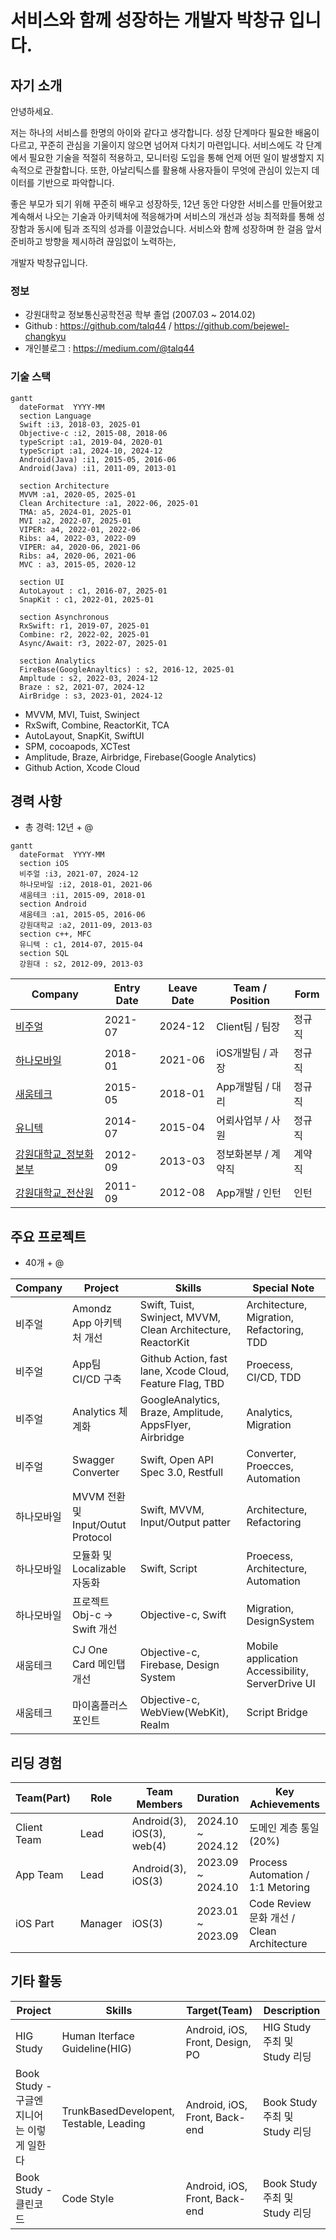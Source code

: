 # 서비스와 함께 성장하는 개발자 박창규 입니다.

## 자기 소개

안녕하세요.

저는 하나의 서비스를 한명의 아이와 같다고 생각합니다. 성장 단계마다 필요한 배움이 다르고, 꾸준히 관심을 기울이지 않으면 넘어져 다치기 마련입니다.
서비스에도 각 단계에서 필요한 기술을 적절히 적용하고, 모니터링 도입을 통해 언제 어떤 일이 발생할지 지속적으로 관찰합니다. 또한, 아날리틱스를 활용해 사용자들이 무엇에 관심이 있는지 데이터를 기반으로 파악합니다.

좋은 부모가 되기 위해 꾸준히 배우고 성장하듯,
12년 동안 다양한 서비스를 만들어왔고 계속해서 나오는 기술과 아키텍처에 적응해가며 서비스의 개선과 성능 최적화를 통해 성장함과 동시에 팀과 조직의 성과를 이끌었습니다.
서비스와 함께 성장하며 한 걸음 앞서 준비하고 방향을 제시하려 끊임없이 노력하는, 

개발자 박창규입니다.

### 정보
- 강원대학교 정보통신공학전공 학부 졸업 (2007.03 ~ 2014.02)
- Github : https://github.com/talq44 / https://github.com/bejewel-changkyu
- 개인블로그 : https://medium.com/@talq44


### 기술 스택

``` mermaid
gantt
  dateFormat  YYYY-MM
  section Language
  Swift :i3, 2018-03, 2025-01
  Objective-c :i2, 2015-08, 2018-06
  typeScript :a1, 2019-04, 2020-01
  typeScript :a1, 2024-10, 2024-12
  Android(Java) :i1, 2015-05, 2016-06
  Android(Java) :i1, 2011-09, 2013-01

  section Architecture
  MVVM :a1, 2020-05, 2025-01
  Clean Architecture :a1, 2022-06, 2025-01
  TMA: a5, 2024-01, 2025-01
  MVI :a2, 2022-07, 2025-01
  VIPER: a4, 2022-01, 2022-06
  Ribs: a4, 2022-03, 2022-09
  VIPER: a4, 2020-06, 2021-06
  Ribs: a4, 2020-06, 2021-06
  MVC : a3, 2015-05, 2020-12

  section UI
  AutoLayout : c1, 2016-07, 2025-01
  SnapKit : c1, 2022-01, 2025-01

  section Asynchronous
  RxSwift: r1, 2019-07, 2025-01
  Combine: r2, 2022-02, 2025-01
  Async/Await: r3, 2022-07, 2025-01

  section Analytics
  FireBase(GoogleAnayltics) : s2, 2016-12, 2025-01
  Ampltude : s2, 2022-03, 2024-12
  Braze : s2, 2021-07, 2024-12
  AirBridge : s3, 2023-01, 2024-12
```

- MVVM, MVI, Tuist, Swinject
- RxSwift, Combine, ReactorKit, TCA
- AutoLayout, SnapKit, SwiftUI
- SPM, cocoapods, XCTest
- Amplitude, Braze, Airbridge, Firebase(Google Analytics)
- Github Action, Xcode Cloud
 
## 경력 사항
- 총 경력: 12년 + @

``` mermaid
gantt
  dateFormat  YYYY-MM
  section iOS
  비주얼 :i3, 2021-07, 2024-12
  하나모바일 :i2, 2018-01, 2021-06
  새움테크 :i1, 2015-09, 2018-01
  section Android
  새움테크 :a1, 2015-05, 2016-06
  강원대학교 :a2, 2011-09, 2013-03
  section c++, MFC
  유니텍 : c1, 2014-07, 2015-04
  section SQL
  강원대 : s2, 2012-09, 2013-03
```

Company | Entry Date | Leave Date | Team / Position | Form
--------|------------|------------|----------|----------------
[비주얼](https://github.com/samchon/resume/blob/master/STORY.md#41-smartcareworks](https://github.com/talq44/resume_portfolio/blob/main/PORTFOLIO.md#%EB%B9%84%EC%A3%BC%EC%96%BC-2107--2412)) | 2021-07    | 2024-12    | Client팀 / 팀장  | 정규직
[하나모바일](https://github.com/samchon/resume/blob/master/STORY.md#42-unitech](https://github.com/talq44/resume_portfolio/blob/main/PORTFOLIO.md#%ED%95%98%EB%82%98%EB%AA%A8%EB%B0%94%EC%9D%BC-1801--2106))     | 2018-01    | 2021-06    | iOS개발팀 / 과장 | 정규직
[새움테크](https://github.com/samchon/resume/blob/master/STORY.md#43-hiswill](https://github.com/talq44/resume_portfolio/blob/main/PORTFOLIO.md#%EC%83%88%EC%9B%80%ED%85%8C%ED%81%AC-1505--1801))     | 2015-05    | 2018-01    | App개발팀 / 대리 | 정규직
[유니텍](https://github.com/samchon/resume/blob/master/STORY.md#42-unitech](https://github.com/talq44/resume_portfolio/blob/main/PORTFOLIO.md#%EC%9C%A0%EB%8B%88%ED%85%8D-1407--1504))             | 2014-07    | 2015-04    | 어뢰사업부 / 사원 | 정규직
[강원대학교_정보화본부](https://github.com/talq44/resume_portfolio/blob/main/PORTFOLIO.md#%EA%B0%95%EC%9B%90%EB%8C%80%ED%95%99%EA%B5%90-%EC%A0%84%EC%82%B0%EC%9B%90-1107--1302)             | 2012-09    | 2013-03    | 정보화본부 / 계약직 | 계약직
[강원대학교_전산원](https://github.com/talq44/resume_portfolio/blob/main/PORTFOLIO.md#%EA%B0%95%EC%9B%90%EB%8C%80%ED%95%99%EA%B5%90-%EC%A0%84%EC%82%B0%EC%9B%90-1107--1302) | 2011-09 | 2012-08 | App개발 / 인턴 | 인턴

## 주요 프로젝트
- 40개 + @

Company        | Project                | Skills              | Special Note
---------------|------------------------|---------------------|---------------------
비주얼 | Amondz App 아키텍처 개선              | Swift, Tuist, Swinject, MVVM, Clean Architecture, ReactorKit  | Architecture, Migration, Refactoring, TDD
비주얼 | App팀 CI/CD 구축                     | Github Action, fast lane, Xcode Cloud, Feature Flag, TBD      | Proecess, CI/CD, TDD
비주얼 | Analytics 체계화                     | GoogleAnalytics, Braze, Amplitude, AppsFlyer, Airbridge       | Analytics, Migration
비주얼 | Swagger Converter                  | Swift, Open API Spec 3.0, Restfull                            | Converter, Proecces, Automation
하나모바일 | MVVM 전환 및 Input/Outut Protocol | Swift, MVVM, Input/Output patter                              | Architecture, Refactoring
하나모바일 | 모듈화 및 Localizable 자동화        | Swift, Script                                                 | Proecess, Architecture, Automation
하나모바일 | 프로젝트 Obj-c -> Swift 개선       | Objective-c, Swift                                            | Migration, DesignSystem
새움테크 | CJ One Card 메인탭 개선             | Objective-c, Firebase, Design System                          | Mobile application Accessibility, ServerDrive UI
새움테크 | 마이홈플러스포인트                    | Objective-c, WebView(WebKit), Realm                             | Script Bridge


## 리딩 경험
Team(Part) | Role        | Team Members              | Duration            | Key Achievements
-----------|------------|----------------------------|---------------------|---------------------
Client Team| Lead       | Android(3), iOS(3), web(4) | 2024.10 ~ 2024.12 | 도메인 계층 통일(20%)
App Team | Lead        | Android(3), iOS(3)          | 2023.09 ~ 2024.10 | Process Automation / 1:1 Metoring
iOS Part | Manager     | iOS(3)                      | 2023.01 ~ 2023.09 | Code Review 문화 개선 / Clean Architecture


## 기타 활동
Project                     | Skills                       | Target(Team) | Description              
----------------------------|------------------------------|--------------|-----------------------
HIG Study                           | Human Iterface Guideline(HIG)           | Android, iOS, Front, Design, PO | HIG Study 주최 및 Study 리딩
Book Study - 구글엔지니어는 이렇게 일한다  | TrunkBasedDevelopent, Testable, Leading  | Android, iOS, Front, Back-end | Book Study 주최 및 Study 리딩
Book Study - 클린코드                 | Code Style                               | Android, iOS, Front, Back-end | Book Study 주최 및 Study 리딩
